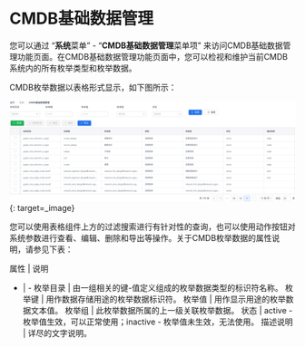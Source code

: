 # CMDB基础数据管理

您可以通过 “**系统**菜单” - “**CMDB基础数据管理**菜单项” 来访问CMDB基础数据管理功能页面。在CMDB基础数据管理功能页面中，您可以检视和维护当前CMDB系统内的所有枚举类型和枚举数据。

CMDB枚举数据以表格形式显示，如下图所示：

[![CMDB枚举数据表格](images/cmdb-model/cmdb-enumerations.png)](images/cmdb-model/cmdb-enumerations.png){: target=\_image}

您可以使用表格组件上方的过滤搜索进行有针对性的查询，也可以使用动作按钮对系统参数进行查看、编辑、删除和导出等操作。关于CMDB枚举数据的属性说明，请参见下表：

属性 | 说明
- | -
枚举目录 | 由一组相关的键-值定义组成的枚举数据类型的标识符名称。
枚举键 | 用作数据存储用途的枚举数据标识符。
枚举值 | 用作显示用途的枚举数据文本值。
枚举组 | 此枚举数据所属的上一级关联枚举数据。
状态 | active - 枚举值生效，可以正常使用；inactive - 枚举值未生效，无法使用。
描述说明 | 详尽的文字说明。

